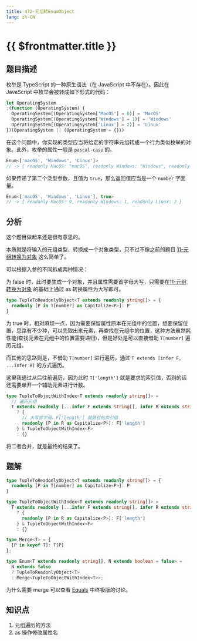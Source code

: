 ```yaml
---
title: 472-元组转EnumObject
lang: zh-CN
---
```


# {{ $frontmatter.title }}

## 题目描述

枚举是 TypeScript 的一种原生语法（在 JavaScript 中不存在）。因此在 JavaScript 中枚举会被转成如下形式的代码：

```js
let OperatingSystem
;(function (OperatingSystem) {
  OperatingSystem[(OperatingSystem['MacOS'] = 0)] = 'MacOS'
  OperatingSystem[(OperatingSystem['Windows'] = 1)] = 'Windows'
  OperatingSystem[(OperatingSystem['Linux'] = 2)] = 'Linux'
})(OperatingSystem || (OperatingSystem = {}))
```

在这个问题中，你实现的类型应当将给定的字符串元组转成一个行为类似枚举的对象。此外，枚举的属性一般是 `pascal-case` 的。

```ts
Enum<['macOS', 'Windows', 'Linux']>
// -> { readonly MacOS: "macOS", readonly Windows: "Windows", readonly Linux: "Linux" }
```

如果传递了第二个泛型参数，且值为 `true`，那么返回值应当是一个 `number` 字面量。

```ts
Enum<['macOS', 'Windows', 'Linux'], true>
// -> { readonly MacOS: 0, readonly Windows: 1, readonly Linux: 2 }
```

## 分析

这个题目做起来还是很有意思的。

本质就是将输入的元组类型，转换成一个对象类型，只不过不像之前的题目 [11-元组转换为对象](/easy/11-元组转换为对象.md) 这么简单了。

可以根据入参的不同拆成两种情况：

为 false 时，此时要生成一个对象，并且属性需要首字母大写，只需要在[11-元组转换为对象](/easy/11-元组转换为对象.md) 的基础上通过 as 转换属性为大写即可。

```ts
type TupleToReadonlyObject<T extends readonly string[]> = {
  readonly [P in T[number] as Capitalize<P>]: P  
}
```

为 true 时，相对麻烦一点，因为需要保留属性原本在元组中的位置，想要保留位置，思路有不少种，可以先取出来元素，再查找在元组中的位置，这种方法虽然耗性能(查找元素在元组中的位置需要递归)，但是好处是可以直接借助 `T[number]` 遍历元组。

而其他的思路则是，不借助 `T[number]` 进行遍历，通过 `T extends [infer F, ...infer R]` 的方式遍历。

这里我通过从后往前遍历，因为此时 `T['length']` 就是要求的索引值，否则的话还需要单开一个辅助元素进行计数。

```ts
type TupleToObjectWithIndex<T extends readonly string[]> =
  // 遍历元组
  T extends readonly [...infer F extends string[], infer R extends string]
    ? {
      // 大写首字母，F['length'] 就是目标索引值
      readonly [P in R as Capitalize<P>]: F['length']
    } & TupleToObjectWithIndex<F>
    : {}
```

将二者合并，就是最终的结果了。

## 题解

```ts
type TupleToReadonlyObject<T extends readonly string[]> = {
  readonly [P in T[number] as Capitalize<P>]: P  
}

type TupleToObjectWithIndex<T extends readonly string[]> =
  T extends readonly [...infer F extends string[], infer R extends string]
    ? {
      readonly [P in R as Capitalize<P>]: F['length']
    } & TupleToObjectWithIndex<F>
    : {}

type Merge<T> = {
  [P in keyof T]: T[P]
};

type Enum<T extends readonly string[], N extends boolean = false> =
  N extends false
  ? TupleToReadonlyObject<T>
  : Merge<TupleToObjectWithIndex<T>>;
```

为什么需要 merge 可以查看 [Equals](/summary/判断两个类型相等.md) 中终极版的讨论。

## 知识点

1. 元组遍历的方法
2. as 操作修改属性名
